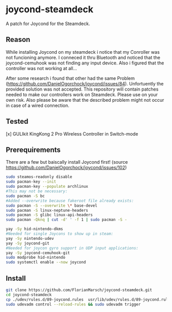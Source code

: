# joycond-steamdeck
A patch for Joycond for the Steamdeck.

## Reason
While installing Joycond on my steamdeck i notice that my Conroller was not funcioning anymore. I conneced it thru Bluetooth and noticed that the joycond-cemuhook was not finding any input device. Also i figured that the controller was not working at all...

After some research i found that other had the same Problem (https://github.com/DanielOgorchock/joycond/issues/84). Unfortuently the provided solution was not accepted. This repository will contain patches needed to make our controllers work on Steamdeck. Please use on your own risk. Also please be aware that the described problem might not occur in case of a wired connection.

## Tested
[x] GULIkit KingKong 2 Pro Wireless Controller in Switch-mode

## Prerequirements

There are a few but baiscally install Joycond first! (source https://github.com/DanielOgorchock/joycond/issues/102)

```sh
sudo steamos-readonly disable
sudo pacman-key --init
sudo pacman-key --populate archlinux
#This may not be necessary:
sudo pacman -S bc
#Added --overwrite because fakeroot file already exists:
sudo pacman -S --overwrite \* base-devel
sudo pacman -S linux-neptune-headers
sudo pacman -S glibc linux-api-headers
sudo pacman -Qknq | cut -d' ' -f 1 | sudo pacman -S -

yay -Sy hid-nintendo-dkms
#Needed for single Joycons to show up in steam:
yay -Sy nintendo-udev
yay -Sy joycond-git
#Needed for joycon gyro support in UDP input applications:
yay -Sy joycond-cemuhook-git
sudo modprobe hid-nintendo
sudo systemctl enable --now joycond
```

## Install
```sh
git clone https://github.com/FlorianMarsch/joycond-steamdeck.git
cd joycond-steamdeck
cp ./udev/rules.d/89-joycond.rules  usr/lib/udev/rules.d/89-joycond.rules
sudo udevadm control --reload-rules && sudo udevadm trigger
```